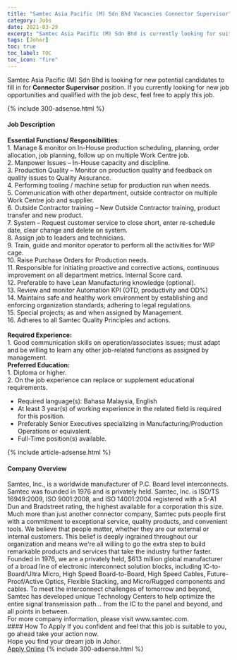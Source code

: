 ```yaml
---
title: "Samtec Asia Pacific (M) Sdn Bhd Vacancies Connector Supervisor" 
category: Jobs 
date: 2021-03-29 
excerpt: "Samtec Asia Pacific (M) Sdn Bhd is currently looking for suitable person to fill in the Connector Supervisor which based in Johor" 
tags: [Johor] 
toc: true 
toc_label: TOC 
toc_icon: "fire" 
--- 
```


<p>Samtec Asia Pacific (M) Sdn Bhd is looking for new potential candidates to fill in for <b>Connector Supervisor</b> position. If you currently looking for new job opportunities and qualified with the job desc, feel free to apply this job.
</p>{% include 300-adsense.html %} 
<div><div><h4>Job Description</h4></div><div><div><span><div><div><strong>Essential Functions/ Responsibilities</strong>:<br>1. Manage &amp; monitor on In-House production scheduling, planning, order allocation, job planning, follow up on multiple Work Centre job.<br>2. Manpower Issues &#8211; In-House capacity and discipline.<br>3. Production Quality &#8211; Monitor on production quality and feedback on quality issues to Quality Assurance.<br>4. Performing tooling / machine setup for production run when needs.<br>5. Communication with other department, outside contractor on multiple Work Centre job and supplier.<br>6. Outside Contractor training &#8211; New Outside Contractor training, product transfer and new product.<br>7. System &#8211; Request customer service to close short, enter re-schedule date, clear change and delete on system.<br>8. Assign job to leaders and technicians.<br>9. Train, guide and monitor operator to perform all the activities for WIP cage.<br>10. Raise Purchase Orders for Production needs.<br>11. Responsible for initiating proactive and corrective actions, continuous improvement on all department metrics. Internal Score card.<br>12. Preferable to have Lean Manufacturing knowledge (optional).<br>13. Review and monitor Automation KPI (OTD, productivity and OD%)<br>14. Maintains safe and healthy work environment by establishing and enforcing organization standards; adhering to legal regulations.<br>15. Special projects; as and when assigned by Management.<br>16. Adheres to all Samtec Quality Principles and actions.</div><br><div><strong>Required Experience:</strong><div>1. Good communication skills on operation/associates issues; must adapt and be willing to learn any other job-related functions as assigned by management.</div><div><strong>Preferred Education:</strong><br>1. Diploma or higher.<br>2. On the job experience can replace or supplement educational requirements.&#160;</div><ul><li>Required language(s): Bahasa Malaysia, English</li><li>At least 3 year(s) of working experience in the related field is required for this position.</li><li>Preferably Senior Executives specializing in Manufacturing/Production Operations or equivalent.</li><li>Full-Time position(s) available.</li></ul></div></div></span></div></div></div> 
{% include article-adsense.html %} 
<div><div><h4>Company Overview</h4></div><div><div><span><div><div>
<div>
		Samtec, Inc., is a worldwide manufacturer of P.C. Board level interconnects. Samtec was founded in 1976 and is privately held. Samtec, Inc. is ISO/TS 16949:2009, ISO 9001:2008, and ISO 14001:2004 registered with a 5-A1 Dun and Bradstreet rating, the highest available for a corporation this size.</div>
<div>
<div>
			Much more than just another connector company, Samtec puts people first with a commitment to exceptional service, quality products, and convenient tools. We believe that people matter, whether they are our external or internal customers. This belief is deeply ingrained throughout our organization and means we're all willing to go the extra step to build remarkable products and services that take the industry further faster.</div>
<div>
			Founded in 1976, we are a privately held, $613 million global manufacturer of a broad line of electronic interconnect solution blocks, including IC-to-Board/Ultra Micro, High Speed Board-to-Board, High Speed Cables, Future-Proof/Active Optics, Flexible Stacking, and Micro/Rugged components and cables. To meet the interconnect challenges of tomorrow and beyond, Samtec has developed unique Technology Centers to help optimize the entire signal transmission path&#8230; from the IC to the panel and beyond, and all points in between.</div>
</div>
<div>
		For more company information, please visit www.samtec.com.</div>
</div></div></span></div></div></div> 
#### How To Apply 
If you confident and feel that this job is suitable to you, go ahead take your action now. <br/> 
Hope you find your dream job in Johor. <br/> 
<a href="https://www.jobstreet.com.my/en/job/connector-supervisor-4518688?jobId=jobstreet-my-job-4518688&" class="btn btn--info" target="_blank" rel="nofollow noopenner">Apply Online</a> 
{% include 300-adsense.html %} 